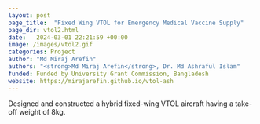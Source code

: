 ```yaml
---
layout: post
page_title:  "Fixed Wing VTOL for Emergency Medical Vaccine Supply"
page_dir: vtol2.html
date:   2024-03-01 22:21:59 +00:00
image: /images/vtol2.gif
categories: Project
author: "Md Miraj Arefin"
authors: "<strong>Md Miraj Arefin</strong>, Dr. Md Ashraful Islam"
funded: Funded by University Grant Commission, Bangladesh
website: https://mirajarefin.github.io/vtol-ash
---
```

Designed and constructed a hybrid fixed-wing VTOL aircraft having a take-off weight of 8kg.
